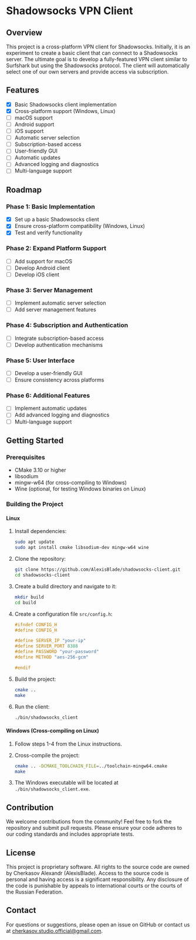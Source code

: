 # Shadowsocks VPN Client

## Overview

This project is a cross-platform VPN client for Shadowsocks. Initially, it is an experiment to create a basic client that can connect to a Shadowsocks server. The ultimate goal is to develop a fully-featured VPN client similar to Surfshark but using the Shadowsocks protocol. The client will automatically select one of our own servers and provide access via subscription.

## Features

- [x] Basic Shadowsocks client implementation
- [x] Cross-platform support (Windows, Linux)
- [ ] macOS support
- [ ] Android support
- [ ] iOS support
- [ ] Automatic server selection
- [ ] Subscription-based access
- [ ] User-friendly GUI
- [ ] Automatic updates
- [ ] Advanced logging and diagnostics
- [ ] Multi-language support

## Roadmap

### Phase 1: Basic Implementation

- [x] Set up a basic Shadowsocks client
- [x] Ensure cross-platform compatibility (Windows, Linux)
- [x] Test and verify functionality

### Phase 2: Expand Platform Support

- [ ] Add support for macOS
- [ ] Develop Android client
- [ ] Develop iOS client

### Phase 3: Server Management

- [ ] Implement automatic server selection
- [ ] Add server management features

### Phase 4: Subscription and Authentication

- [ ] Integrate subscription-based access
- [ ] Develop authentication mechanisms

### Phase 5: User Interface

- [ ] Develop a user-friendly GUI
- [ ] Ensure consistency across platforms

### Phase 6: Additional Features

- [ ] Implement automatic updates
- [ ] Add advanced logging and diagnostics
- [ ] Multi-language support

## Getting Started

### Prerequisites

- CMake 3.10 or higher
- libsodium
- mingw-w64 (for cross-compiling to Windows)
- Wine (optional, for testing Windows binaries on Linux)

### Building the Project

#### Linux

1. Install dependencies:
    ```bash
    sudo apt update
    sudo apt install cmake libsodium-dev mingw-w64 wine
    ```

2. Clone the repository:
    ```bash
    git clone https://github.com/AlexisBlade/shadowsocks-client.git
    cd shadowsocks-client
    ```

3. Create a build directory and navigate to it:
    ```bash
    mkdir build
    cd build
    ```

4. Create a configuration file `src/config.h`:
    ```c
    #ifndef CONFIG_H
    #define CONFIG_H

    #define SERVER_IP "your-ip"
    #define SERVER_PORT 8388
    #define PASSWORD "your-password"
    #define METHOD "aes-256-gcm"

    #endif
    ```

5. Build the project:
    ```bash
    cmake ..
    make
    ```

6. Run the client:
    ```bash
    ./bin/shadowsocks_client
    ```

#### Windows (Cross-compiling on Linux)

1. Follow steps 1-4 from the Linux instructions.

2. Cross-compile the project:
    ```bash
    cmake .. -DCMAKE_TOOLCHAIN_FILE=../toolchain-mingw64.cmake
    make
    ```

3. The Windows executable will be located at `./bin/shadowsocks_client.exe`.

## Contribution

We welcome contributions from the community! Feel free to fork the repository and submit pull requests. Please ensure your code adheres to our coding standards and includes appropriate tests.

## License

This project is proprietary software. All rights to the source code are owned by Cherkasov Alexandr (AlexisBlade). Access to the source code is personal and having access is a significant responsibility. Any disclosure of the code is punishable by appeals to international courts or the courts of the Russian Federation.

## Contact

For questions or suggestions, please open an issue on GitHub or contact us at cherkasov.studio.official@gmail.com.
